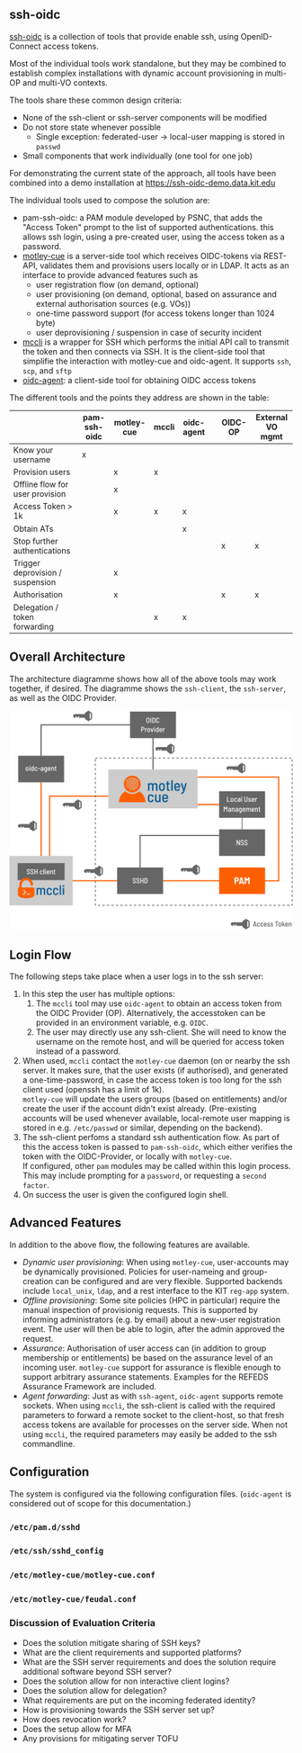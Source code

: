 ssh-oidc
--------
[ssh-oidc](https://github.com/EOSC-synergy/ssh-oidc) is a collection of
tools that provide enable ssh, using OpenID-Connect access tokens.

Most of the individual tools work standalone, but they may be combined to
establish complex installations with dynamic account provisioning in
multi-OP and multi-VO contexts.

The tools share these common design criteria:
- None of the ssh-client or ssh-server components will be modified
- Do not store state whenever possible
    - Single exception: federated-user -> local-user mapping is stored in `passwd`
- Small components that work individually (one tool for one job)

For demonstrating the current state of the approach, all tools have been
combined into a demo installation at <https://ssh-oidc-demo.data.kit.edu>

The individual tools used to compose the solution are:

- pam-ssh-oidc: a PAM module developed by PSNC, that adds the "Access
  Token" prompt to the list of supported authentications. this allows ssh
  login, using a pre-created user, using the access token as a password.
- [motley-cue](https://motley-cue.readthedocs.io/en/latest/) is a
  server-side tool which receives OIDC-tokens via REST-API, validates them
  and provisions users locally or in LDAP. It acts as an interface to
  provide advanced features such as
    - user registration flow (on demand, optional)
    - user provisioning (on demand, optional, based on assurance and
      external authorisation sources (e.g. VOs))
    - one-time password support (for access tokens longer than 1024 byte)
    - user deprovisioning / suspension in case of security incident
- [mccli](https://mccli.readthedocs.io/en/latest) is a wrapper for SSH
  which performs the initial API call to transmit the token and then
  connects via SSH. It is the client-side tool that simplifie the
  interaction with motley-cue and oidc-agent. It supports `ssh`, `scp`,
  and `sftp`
- [oidc-agent](https://github.com/indigo-dc/oidc-agent): a client-side
  tool for obtaining OIDC access tokens

The different tools and the points they address are shown in the table:

|                                  | pam-ssh-oidc | motley-cue | mccli | oidc-agent |  | OIDC-OP | External VO mgmt |
|----------------------------------|--------------|------------|-------|------------|--|---------|------------------|
| Know your username               | x            |            |       |            |  |         |                  |
| Provision users                  |              | x          | x     |            |  |         |                  |
| Offline flow for user provision  |              | x          |       |            |  |         |                  |
| Access Token > 1k                |              | x          | x     | x          |  |         |                  |
| Obtain ATs                       |              |            |       | x          |  |         |                  |
| Stop further authentications     |              |            |       |            |  | x       | x                |
| Trigger deprovision / suspension |              | x          |       |            |  |         |                  |
| Authorisation                    |              | x          |       |            |  | x       | x                |
| Delegation / token forwarding    |              |            | x     | x          |  |         |                  |


## Overall Architecture

The architecture diagramme shows how all of the above tools may work
together, if desired. The diagramme shows the `ssh-client`, the
`ssh-server`, as well as the OIDC Provider.


![architecture](/images/ssh-oidc-kit-arch.png)

## Login Flow

The following steps take place when a user logs in to the ssh server:

1. In this step the user has multiple options:
    1. The `mccli` tool may use `oidc-agent` to obtain an access token
       from the OIDC Provider (OP). Alternatively, the accesstoken can be
       provided in an environment variable, e.g. `OIDC`.
    1. The user may directly use any ssh-client. She will need to know the
       username on the remote host, and will be queried for access token
       instead of a password.
1. When used, `mccli` contact the `motley-cue` daemon (on or nearby the
   ssh server. It makes sure, that the user exists (if authorised), and
   generated a one-time-password, in case the access token is too long for
   the ssh client used (openssh has a limit of 1k).<br/> `motley-cue` will
   update the users groups (based on entitlements) and/or create the user
   if the account didn't exist already. (Pre-existing accounts will be
   used whenever available, local-remote user mapping is stored in e.g.
   `/etc/passwd` or similar, depending on the backend).
1. The ssh-client perfoms a standard ssh authentication flow. As part of
   this the access token is passed to `pam-ssh-oidc`, which either
   verifies the token with the OIDC-Provider, or locally with
   `motley-cue`.<br/>
   If configured, other `pam` modules may be called within this login
   process. This may include prompting for a `password`, or requesting a
   `second factor`.
1. On success the user is given the configured login shell.

## Advanced Features

In addition to the above flow, the following features are available.

- *Dynamic user provisioning*: When using `motley-cue`, user-accounts may
    be dynamically provisioned. Policies for user-nameing and
    group-creation can be configured and are very flexible. Supported
    backends include `local_unix`, `ldap`, and a rest interface to the KIT
    `reg-app` system.
- *Offline provisioning*: Some site policies (HPC in particular) require
    the manual inspection of provisionig requests. This is supported by
    informing administrators (e.g. by email) about a new-user registration
    event. The user will then be able to login, after the admin approved
    the request.
- *Assurance*: Authorisation of user access can (in addition to
    group membership or entitlements) be based on the assurance level of
    an incoming user. `motley-cue` support for assurance is flexible
    enough to support arbitrary assurance statements. Examples for the
    REFEDS Assurance Framework are included.
- *Agent forwarding*: Just as with `ssh-agent`, `oidc-agent`
    supports remote sockets. When using `mccli`, the ssh-client is called
    with the required parameters to forward a remote socket to the
    client-host, so that fresh access tokens are available for processes
    on the server side. When not using `mccli`, the required parameters
    may easily be added to the ssh commandline.

## Configuration

The system is configured via the following configuration files.
(`oidc-agent` is considered out of scope for this documentation.)

### `/etc/pam.d/sshd`

### `/etc/ssh/sshd_config`

### `/etc/motley-cue/motley-cue.conf`

### `/etc/motley-cue/feudal.conf`








### Discussion of Evaluation Criteria

* Does the solution mitigate sharing of SSH keys?
* What are the client requirements and supported platforms?
* What are the SSH server requirements and does the solution require additional software beyond SSH server?
* Does the solution allow for non interactive client logins?
* Does the solution allow for delegation?
* What requirements are put on the incoming federated identity?
* How is provisioning towards the SSH server set up?
* How does revocation work?
* Does the setup allow for MFA
* Any provisions for mitigating server TOFU



